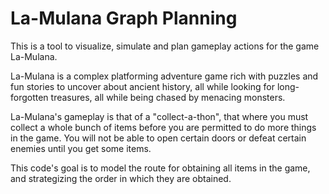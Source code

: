 # La-Mulana Graph Planning

This is a tool to visualize, simulate and plan gameplay actions for the game La-Mulana.

La-Mulana is a complex platforming adventure game rich with puzzles and fun stories to uncover about ancient history, all while looking for long-forgotten treasures, all while being chased by menacing monsters.

La-Mulana's gameplay is that of a "collect-a-thon", that where you must collect a whole bunch of items before you are permitted to do more things in the game. You will not be able to open certain doors or defeat certain enemies until you get some items.

This code's goal is to model the route for obtaining all items in the game, and strategizing the order in which they are obtained.
